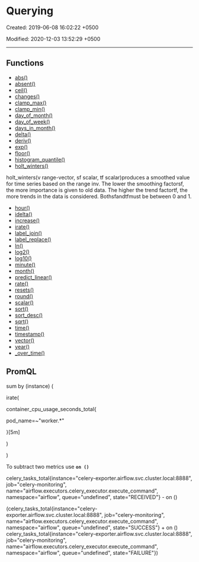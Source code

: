 # Querying

Created: 2019-06-08 16:02:22 +0500

Modified: 2020-12-03 13:52:29 +0500

---

## Functions

- [abs()](https://prometheus.io/docs/prometheus/latest/querying/functions/#abs)
- [absent()](https://prometheus.io/docs/prometheus/latest/querying/functions/#absent)
- [ceil()](https://prometheus.io/docs/prometheus/latest/querying/functions/#ceil)
- [changes()](https://prometheus.io/docs/prometheus/latest/querying/functions/#changes)
- [clamp_max()](https://prometheus.io/docs/prometheus/latest/querying/functions/#clamp_max)
- [clamp_min()](https://prometheus.io/docs/prometheus/latest/querying/functions/#clamp_min)
- [day_of_month()](https://prometheus.io/docs/prometheus/latest/querying/functions/#day_of_month)
- [day_of_week()](https://prometheus.io/docs/prometheus/latest/querying/functions/#day_of_week)
- [days_in_month()](https://prometheus.io/docs/prometheus/latest/querying/functions/#days_in_month)
- [delta()](https://prometheus.io/docs/prometheus/latest/querying/functions/#delta)
- [deriv()](https://prometheus.io/docs/prometheus/latest/querying/functions/#deriv)
- [exp()](https://prometheus.io/docs/prometheus/latest/querying/functions/#exp)
- [floor()](https://prometheus.io/docs/prometheus/latest/querying/functions/#floor)
- [histogram_quantile()](https://prometheus.io/docs/prometheus/latest/querying/functions/#histogram_quantile)
- [holt_winters()](https://prometheus.io/docs/prometheus/latest/querying/functions/#holt_winters)

holt_winters(v range-vector, sf scalar, tf scalar)produces a smoothed value for time series based on the range inv. The lower the smoothing factorsf, the more importance is given to old data. The higher the trend factortf, the more trends in the data is considered. Bothsfandtfmust be between 0 and 1.

- [hour()](https://prometheus.io/docs/prometheus/latest/querying/functions/#hour)
- [idelta()](https://prometheus.io/docs/prometheus/latest/querying/functions/#idelta)
- [increase()](https://prometheus.io/docs/prometheus/latest/querying/functions/#increase)
- [irate()](https://prometheus.io/docs/prometheus/latest/querying/functions/#irate)
- [label_join()](https://prometheus.io/docs/prometheus/latest/querying/functions/#label_join)
- [label_replace()](https://prometheus.io/docs/prometheus/latest/querying/functions/#label_replace)
- [ln()](https://prometheus.io/docs/prometheus/latest/querying/functions/#ln)
- [log2()](https://prometheus.io/docs/prometheus/latest/querying/functions/#log2)
- [log10()](https://prometheus.io/docs/prometheus/latest/querying/functions/#log10)
- [minute()](https://prometheus.io/docs/prometheus/latest/querying/functions/#minute)
- [month()](https://prometheus.io/docs/prometheus/latest/querying/functions/#month)
- [predict_linear()](https://prometheus.io/docs/prometheus/latest/querying/functions/#predict_linear)
- [rate()](https://prometheus.io/docs/prometheus/latest/querying/functions/#rate)
- [resets()](https://prometheus.io/docs/prometheus/latest/querying/functions/#resets)
- [round()](https://prometheus.io/docs/prometheus/latest/querying/functions/#round)
- [scalar()](https://prometheus.io/docs/prometheus/latest/querying/functions/#scalar)
- [sort()](https://prometheus.io/docs/prometheus/latest/querying/functions/#sort)
- [sort_desc()](https://prometheus.io/docs/prometheus/latest/querying/functions/#sort_desc)
- [sqrt()](https://prometheus.io/docs/prometheus/latest/querying/functions/#sqrt)
- [time()](https://prometheus.io/docs/prometheus/latest/querying/functions/#time)
- [timestamp()](https://prometheus.io/docs/prometheus/latest/querying/functions/#timestamp)
- [vector()](https://prometheus.io/docs/prometheus/latest/querying/functions/#vector)
- [year()](https://prometheus.io/docs/prometheus/latest/querying/functions/#year)
- [<aggregation>_over_time()](https://prometheus.io/docs/prometheus/latest/querying/functions/#aggregation_over_time)

## PromQL

sum by (instance) (

irate(

container_cpu_usage_seconds_total{

pod_name=~"worker.*"

}[5m]

)

)

To subtract two metrics use **`on ()`**

celery_tasks_total{instance="celery-exporter.airflow.svc.cluster.local:8888", job="celery-monitoring", name="airflow.executors.celery_executor.execute_command", namespace="airflow", queue="undefined", state="RECEIVED"} - on ()

(celery_tasks_total{instance="celery-exporter.airflow.svc.cluster.local:8888", job="celery-monitoring", name="airflow.executors.celery_executor.execute_command", namespace="airflow", queue="undefined", state="SUCCESS"} + on () celery_tasks_total{instance="celery-exporter.airflow.svc.cluster.local:8888", job="celery-monitoring", name="airflow.executors.celery_executor.execute_command", namespace="airflow", queue="undefined", state="FAILURE"})
